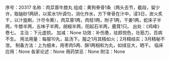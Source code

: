序号：20317
名称：肉苁蓉牛膝丸
组成：黄狗脊骨1条（两头去节，截段，留少许，取硇砂1两研，以浆水1升调匀，消化作水，方下脊骨在汁中，浸3日，炭火炙干，以汁旋刷，汁尽令黄），肉苁蓉1两，肉桂1两，附子1两，干姜1两，蛇床子半两，牛膝半两，五味子半两，胡椒半两，阳起石半两，鹿茸1只。
出处：《鸡峰》卷七。
主治：下元虚损。
加减：None
功效：补伤惫，驻颜悦色，壮筋力，百病不生。
用法用量：每服10丸，盐汤下。服之1月其精如火；2月精结实；3月精秘不泄。
制备方法：上为细末，用枣肉5两、酥1两相和为丸，如绿豆大，晒干。
临床应用：None
各家论述：None
用药禁忌：None
附注：None
